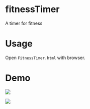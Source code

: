 # fitnessTimer
A timer for fitness

# Usage
Open `FitnessTimer.html` with browser.

# Demo

![](http://corningsun.qiniudn.com/blog/2017-08-17-055739.jpg-o)

![](http://corningsun.qiniudn.com/blog/2017-08-17-055842.jpg-o)
